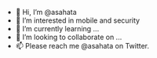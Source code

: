 - 👋 Hi, I’m @asahata
- 👀 I’m interested in mobile and security
- 🌱 I’m currently learning ...
- 💞️ I’m looking to collaborate on ...
- 📫 Please reach me @asahata on Twitter.

<!---
asahata/asahata is a ✨ special ✨ repository because its `README.md` (this file) appears on your GitHub profile.
You can click the Preview link to take a look at your changes.
--->
